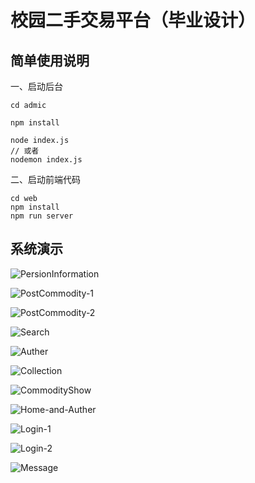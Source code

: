# 校园二手交易平台（毕业设计）

## 简单使用说明

一、启动后台

```
cd admic

npm install

node index.js 
// 或者
nodemon index.js
```

二、启动前端代码

```
cd web
npm install
npm run server
```

##  系统演示

![PersionInformation](imgREADME/PersionInformation.png)

![PostCommodity-1](imgREADME/PostCommodity-1.png)

![PostCommodity-2](imgREADME/PostCommodity-2.png)

![Search](imgREADME/Search.png)

![Auther](imgREADME/Auther.png)

![Collection](imgREADME/Collection.png)

![CommodityShow](imgREADME/CommodityShow.png)

![Home-and-Auther](imgREADME/Home-and-Auther.png)

![Login-1](imgREADME/Login-1.png)

![Login-2](imgREADME/Login-2.png)

![Message](imgREADME/Message.png)